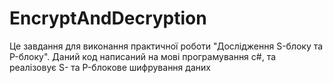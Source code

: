# EncryptAndDecryption

Це завдання для виконання практичної роботи "Дослідження S-блоку та P-блоку". Даний код написаний на мові програмування c#, та реалізовує S- та P-блокове шифрування даних


